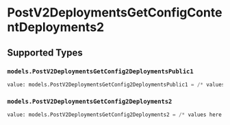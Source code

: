# PostV2DeploymentsGetConfigContentDeployments2


## Supported Types

### `models.PostV2DeploymentsGetConfig2DeploymentsPublic1`

```python
value: models.PostV2DeploymentsGetConfig2DeploymentsPublic1 = /* values here */
```

### `models.PostV2DeploymentsGetConfig2Deployments2`

```python
value: models.PostV2DeploymentsGetConfig2Deployments2 = /* values here */
```

